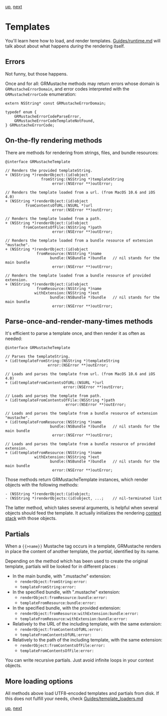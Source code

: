 [up](../../../../GRMustache), [next](template_loaders.md)

Templates
=========

You'll learn here how to load, and render templates. [Guides/runtime.md](runtime.md) will talk about about what happens *during* the rendering itself.

Errors
------

Not funny, but those happens.

Once and for all: GRMustache methods may return errors whose domain is `GRMustacheErrorDomain`, and error codes interpreted with the `GRMustacheErrorCode` enumeration:

```objc
extern NSString* const GRMustacheErrorDomain;

typedef enum {
    GRMustacheErrorCodeParseError,
    GRMustacheErrorCodeTemplateNotFound,
} GRMustacheErrorCode;
```

On-the-fly rendering methods
----------------------------

There are methods for rendering from strings, files, and bundle resources:
    
```objc
@interface GRMustacheTemplate

// Renders the provided templateString.
+ (NSString *)renderObject:(id)object
                fromString:(NSString *)templateString
                     error:(NSError **)outError;

// Renders the template loaded from a url. (from MacOS 10.6 and iOS 4.0)
+ (NSString *)renderObject:(id)object
         fromContentsOfURL:(NSURL *)url
                     error:(NSError **)outError;

// Renders the template loaded from a path.
+ (NSString *)renderObject:(id)object
        fromContentsOfFile:(NSString *)path
                     error:(NSError **)outError;

// Renders the template loaded from a bundle resource of extension "mustache".
+ (NSString *)renderObject:(id)object
              fromResource:(NSString *)name
                    bundle:(NSBundle *)bundle   // nil stands for the main bundle
                     error:(NSError **)outError;

// Renders the template loaded from a bundle resource of provided extension.
+ (NSString *)renderObject:(id)object
              fromResource:(NSString *)name
             withExtension:(NSString *)ext
                    bundle:(NSBundle *)bundle   // nil stands for the main bundle
                     error:(NSError **)outError;
```


Parse-once-and-render-many-times methods
----------------------------------------

It's efficient to parse a template once, and then render it as often as needed:

```objc
@interface GRMustacheTemplate

// Parses the templateString.
+ (id)templateFromString:(NSString *)templateString
                   error:(NSError **)outError;

// Loads and parses the template from url. (from MacOS 10.6 and iOS 4.0)
+ (id)templateFromContentsOfURL:(NSURL *)url
                          error:(NSError **)outError;

// Loads and parses the template from path.
+ (id)templateFromContentsOfFile:(NSString *)path
                           error:(NSError **)outError;

// Loads and parses the template from a bundle resource of extension "mustache".
+ (id)templateFromResource:(NSString *)name
                    bundle:(NSBundle *)bundle   // nil stands for the main bundle
                     error:(NSError **)outError;

// Loads and parses the template from a bundle resource of provided extension.
+ (id)templateFromResource:(NSString *)name
             withExtension:(NSString *)ext
                    bundle:(NSBundle *)bundle   // nil stands for the main bundle
                     error:(NSError **)outError;
```

Those methods return GRMustacheTemplate instances, which render objects with the following methods:

```objc
- (NSString *)renderObject:(id)object;
- (NSString *)renderObjects:(id)object, ...;    // nil-terminated list
```

The latter method, which takes several arguments, is helpful when several objects should feed the template. It actually initializes the rendering [context stack](runtime/context_stack.md) with those objects.

Partials
--------

When a `{{>name}}` Mustache tag occurs in a template, GRMustache renders in place the content of another template, the *partial*, identified by its name.

Depending on the method which has been used to create the original template, partials will be looked for in different places :

- In the main bundle, with ".mustache" extension:
    - `renderObject:fromString:error:`
    - `templateFromString:error:`
- In the specified bundle, with ".mustache" extension:
    - `renderObject:fromResource:bundle:error:`
    - `templateFromResource:bundle:error:`
- In the specified bundle, with the provided extension:
    - `renderObject:fromResource:withExtension:bundle:error:`
    - `templateFromResource:withExtension:bundle:error:`
- Relatively to the URL of the including template, with the same extension:
    - `renderObject:fromContentsOfURL:error:`
    - `templateFromContentsOfURL:error:`
- Relatively to the path of the including template, with the same extension:
    - `renderObject:fromContentsOfFile:error:`
    - `templateFromContentsOfFile:error:`

You can write recursive partials. Just avoid infinite loops in your context objects.

More loading options
--------------------

All methods above load UTF8-encoded templates and partials from disk. If this does not fulfill your needs, check [Guides/template_loaders.md](template_loaders.md)

[up](../../../../GRMustache), [next](template_loaders.md)
